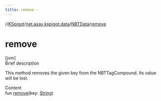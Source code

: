 ```yaml
---
title: remove -
---
```

//[KSpigot](../../index.md)/[net.axay.kspigot.data](../index.md)/[NBTData](index.md)/[remove](remove.md)



# remove  
[jvm]  
Brief description  


This method removes the given key from the NBTTagCompound. Its value will be lost.

  
Content  
fun [remove](remove.md)(key: [String](https://kotlinlang.org/api/latest/jvm/stdlib/kotlin/-string/index.html))  



